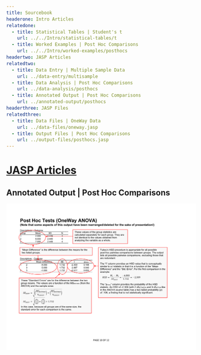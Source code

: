 ```yaml
---
title: Sourcebook
headerone: Intro Articles
relatedone:
  - title: Statistical Tables | Student's t
    url: ../../Intro/statistical-tables/t
  - title: Worked Examples | Post Hoc Comparisons
    url: ../../Intro/worked-examples/posthocs
headertwo: JASP Articles
relatedtwo:
  - title: Data Entry | Multiple Sample Data
    url: ../data-entry/multisample
  - title: Data Analysis | Post Hoc Comparisons
    url: ../data-analysis/posthocs
  - title: Annotated Output | Post Hoc Comparisons
    url: ../annotated-output/posthocs
headerthree: JASP Files
relatedthree:
  - title: Data Files | OneWay Data
    url: ../data-files/oneway.jasp
  - title: Output Files | Post Hoc Comparisons
    url: ../output-files/posthocs.jasp
---
```


# [JASP Articles](../index.md)

## Annotated Output | Post Hoc Comparisons

<p align="center"><kbd><img src="posthocs.png"></kbd></p>
